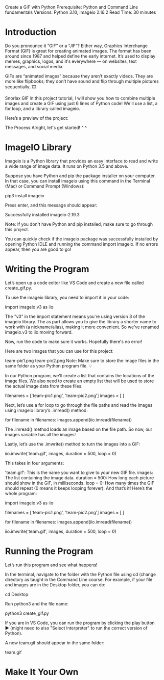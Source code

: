 Create a GIF with Python
Prerequisite: Python and Command Line fundamentals
Versions: Python 3.10, imageio 2.16.2
Read Time: 30 minutes

# Introduction
Do you pronounce it “GIF” or a “JIF”? Either way, Graphics Interchange Format (GIF) is great for creating animated images. The format has been around since 1987 and helped define the early internet. It’s used to display memes, graphics, logos, and it's everywhere — on websites, text messages, and social media.

GIFs are “animated images” because they aren’t exactly videos. They are more like flipbooks; they don’t have sound and flip through multiple pictures sequentially. 🎞️

Snorlax GIF
In this project tutorial, I will show you how to combine multiple images and create a GIF using just 6 lines of Python code! We'll use a list, a for loop, and a library called imageio.

Here’s a preview of the project:

The Process
Alright, let's get started! ^ ^

# ImageIO Library
Imageio is a Python library that provides an easy interface to read and write a wide range of image data. It runs on Python 3.5 and above.

Suppose you have Python and pip the package installer on your computer. In that case, you can install imageio using this command in the Terminal (Mac) or Command Prompt (Windows):

pip3 install imageio

Press enter, and this message should appear:

Successfully installed imageio-2.19.3

Note: If you don't have Python and pip installed, make sure to go through this project.

You can quickly check if the imageio package was successfully installed by opening Python IDLE and running the command import imageio. If no errors appear, then you are good to go!

# Writing the Program
Let’s open up a code editor like VS Code and create a new file called create_gif.py.

To use the imageio library, you need to import it in your code:

import imageio.v3 as iio

The "v3" in the import statement means you're using version 3 of the imageio library. The as part allows you to give the library a shorter name to work with (a nickname/alias), making it more convenient. So we've renamed imageio.v3 to iio moving forward.

Now, run the code to make sure it works. Hopefully there's no error!

Here are two images that you can use for this project:

team-pic1.png
team-pic2.png
Note: Make sure to store the image files in the same folder as your Python program file. 💡

In our Python program, we'll create a list that contains the locations of the image files. We also need to create an empty list that will be used to store the actual image data from these files.

filenames = ['team-pic1.png', 'team-pic2.png']
images = [ ]

Next, let’s use a for loop to go through the file paths and read the images using imageio library’s .imread() method:

for filename in filenames:
  images.append(iio.imread(filename))

The .imread() method loads an image based on the file path. So now, our images variable has all the images!

Lastly, let’s use the .imwrite() method to turn the images into a GIF:

iio.imwrite('team.gif', images, duration = 500, loop = 0)

This takes in four arguments:

'team.gif': This is the name you want to give to your new GIF file.
images: The list containing the image data.
duration = 500: How long each picture should show in the GIF, in milliseconds.
loop = 0: How many times the GIF should repeat (0 means it keeps looping forever).
And that’s it! Here’s the whole program:

import imageio.v3 as iio

filenames = ['team-pic1.png', 'team-pic2.png']
images = [ ]

for filename in filenames:
  images.append(iio.imread(filename))

iio.imwrite('team.gif', images, duration = 500, loop = 0)

# Running the Program
Let’s run this program and see what happens!

In the terminal, navigate to the folder with the Python file using cd (change directory as taught in the Command Line course. For example, if your file and images are in the Desktop folder, you can do:

cd Desktop

Run python3 and the file name:

python3 create_gif.py

If you are in VS Code, you can run the program by clicking the play button ▶️ (might need to also "Select Interpreter" to run the correct version of Python).

A new team.gif should appear in the same folder:

team.gif
# Make It Your Own
